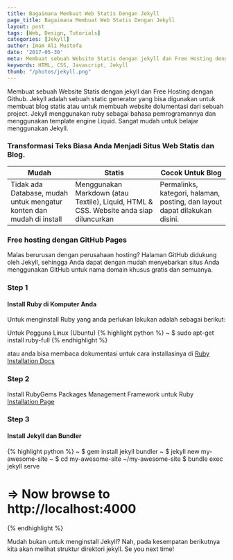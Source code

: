 ```yaml
---
title: Bagaimana Membuat Web Statis Dengan Jekyll
page_title: Bagaimana Membuat Web Statis Dengan Jekyll
layout: post
tags: [Web, Design, Tutorials]
categories: [Jekyll]
author: Imam Ali Mustofa
date: '2017-05-30'
meta: Membuat sebuah Website Statis dengan jekyll dan Free Hosting dengan Github. Jekyll adalah sebuah static generator yang bisa digunakan untuk membuat blog statis atau untuk membuah website dolumentasi dari sebuah project. Jekyll menggunakan ruby sebagai bahasa pemrogramannya dan menggunakan template engine Liquid. Sangat mudah untuk belajar menggunakan Jekyll.
keywords: HTML, CSS, Javascript, Jekyll
thumb: "/photos/jekyll.png"
---
```



Membuat sebuah Website Statis dengan jekyll dan Free Hosting dengan Github. Jekyll adalah sebuah static generator yang bisa digunakan untuk membuat blog statis atau untuk membuah website dolumentasi dari sebuah project. Jekyll menggunakan ruby sebagai bahasa pemrogramannya dan menggunakan template engine Liquid. Sangat mudah untuk belajar menggunakan Jekyll.
	
### Transformasi Teks Biasa Anda Menjadi Situs Web Statis dan Blog.


|   Mudah | Statis  | Cocok Untuk Blog  |
| ------------ | ------------ | ------------ |
| Tidak ada Database, mudah untuk mengatur konten dan mudah di install  | Menggunakan Markdown (atau Textile), Liquid, HTML & CSS. Website anda siap diluncurkan | Permalinks, kategori, halaman, posting, dan layout dapat dilakukan disini. |


### Free hosting dengan GitHub Pages
Malas berurusan dengan perusahaan hosting? Halaman GitHub didukung oleh Jekyll, sehingga Anda dapat dengan mudah menyebarkan situs Anda menggunakan GitHub untuk nama domain khusus gratis dan semuanya.

### Step 1

#### Install Ruby di Komputer Anda

Untuk menginstall Ruby yang anda perlukan lakukan adalah sebagai berikut:

Untuk Pegguna Linux (Ubuntu)
{% highlight python %}
~ $ sudo apt-get install ruby-full
{% endhighlight %}

atau anda bisa membaca dokumentasi untuk cara installasinya di [Ruby Installation Docs](https://www.ruby-lang.org/en/documentation/installation/ "Ruby Installation")

### Step 2

Install RubyGems Packages Management Framework untuk Ruby [Installation Page](https://rubygems.org/pages/download "Installation Page")

### Step 3
#### Install Jekyll dan Bundler

{% highlight python %}
~ $ gem install jekyll bundler
~ $ jekyll new my-awesome-site
~ $ cd my-awesome-site
~/my-awesome-site $ bundle exec jekyll serve
# => Now browse to http://localhost:4000
{% endhighlight %}

Mudah bukan untuk menginstall Jekyll? Nah, pada kesempatan berikutnya kita akan melihat struktur direktori jekyll. Se you next time!